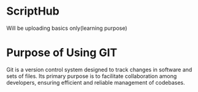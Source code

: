 # ScriptHub
Will be uploading basics only(learning purpose)

# Purpose of Using GIT
Git is a version control system designed to track changes in software and sets of files. Its primary purpose is to facilitate collaboration among developers, ensuring efficient and reliable management of codebases.
